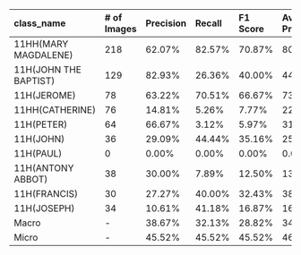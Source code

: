 | class_name            | # of Images   | Precision   | Recall   | F1 Score   | Average Precision   |
|:----------------------|:--------------|:------------|:---------|:-----------|:--------------------|
| 11HH(MARY MAGDALENE)  | 218           | 62.07%      | 82.57%   | 70.87%     | 80.41%              |
| 11H(JOHN THE BAPTIST) | 129           | 82.93%      | 26.36%   | 40.00%     | 44.22%              |
| 11H(JEROME)           | 78            | 63.22%      | 70.51%   | 66.67%     | 73.03%              |
| 11HH(CATHERINE)       | 76            | 14.81%      | 5.26%    | 7.77%      | 22.17%              |
| 11H(PETER)            | 64            | 66.67%      | 3.12%    | 5.97%      | 31.72%              |
| 11H(JOHN)             | 36            | 29.09%      | 44.44%   | 35.16%     | 25.07%              |
| 11H(PAUL)             | 0             | 0.00%       | 0.00%    | 0.00%      | 0.00%               |
| 11H(ANTONY ABBOT)     | 38            | 30.00%      | 7.89%    | 12.50%     | 13.06%              |
| 11H(FRANCIS)          | 30            | 27.27%      | 40.00%   | 32.43%     | 38.93%              |
| 11H(JOSEPH)           | 34            | 10.61%      | 41.18%   | 16.87%     | 16.50%              |
| Macro                 | -             | 38.67%      | 32.13%   | 28.82%     | 34.51%              |
| Micro                 | -             | 45.52%      | 45.52%   | 45.52%     | 46.31%              |